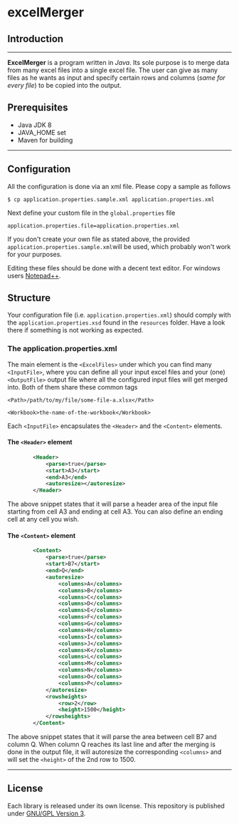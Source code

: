 # excelMerger

## Introduction 

------

**ExcelMerger** is a program written in *Java*. Its sole purpose is to merge data from many excel files into a single excel file. The user can give as many files as he wants as input and specify certain rows and columns (*same for every file*) to be copied into the output. 

## Prerequisites
* Java JDK 8
* JAVA_HOME set
* Maven for building

------
## Configuration

All the configuration is done via an xml file. Please copy a sample as follows 

~~~~
$ cp application.properties.sample.xml application.properties.xml
~~~~

Next define your custom file in the `global.properties` file

~~~~
application.properties.file=application.properties.xml
~~~~

If you don't create your own file as stated above, the provided `application.properties.sample.xml`will be used, which probably won't work for your purposes.

Editing these files should be done with a decent text editor. For windows users [Notepad++](https://notepad-plus-plus.org). 

## Structure

Your configuration file (i.e. `application.properties.xml`) should comply with the `application.properties.xsd` found in the `resources` folder. Have a look there if something is not working as expected. 

### The application.properties.xml

The main element is the `<ExcelFiles>` under which you can find many `<InputFile>`, where you can define all your input excel files and your (one) `<OutputFile>` output file where all the configured input files will get merged into. Both of them share these common tags

`<Path>/path/to/my/file/some-file-a.xlsx</Path>`

`<Workbook>the-name-of-the-workbook</Workbook>`

Each `<InputFile>` encapsulates the `<Header>` and the `<Content>` elements.

#### The `<Header>` element
```xml
        <Header>
            <parse>true</parse>
            <start>A3</start>
            <end>A3</end>
            <autoresize></autoresize>
        </Header>
```
The above snippet states that it will parse a header area of the input file starting from cell A3 and ending at cell A3. You can also define an ending cell at any cell you wish.

#### The `<Content>` element
```xml
        <Content>
            <parse>true</parse>
            <start>B7</start>
            <end>Q</end>
            <autoresize>
                <columns>A</columns>
                <columns>B</columns>
                <columns>C</columns>
                <columns>D</columns>
                <columns>E</columns>
                <columns>F</columns>
                <columns>G</columns>
                <columns>H</columns>
                <columns>I</columns>
                <columns>J</columns>
                <columns>K</columns>
                <columns>L</columns>
                <columns>M</columns>
                <columns>N</columns>
                <columns>O</columns>
                <columns>P</columns>
            </autoresize>
            <rowsheights>
                <row>2</row>
                <height>1500</height>
            </rowsheights>
        </Content>
```
The above snippet states that it will parse the area between cell B7 and column Q. When column Q reaches its last line and after the merging is done in the output file, it will autoresize the corresponding `<columns>` and will set the `<height>` of the 2nd row to 1500. 


------

 ## License

Each library is released under its own license. This repository is published under [GNU/GPL Version 3](LICENSE).



